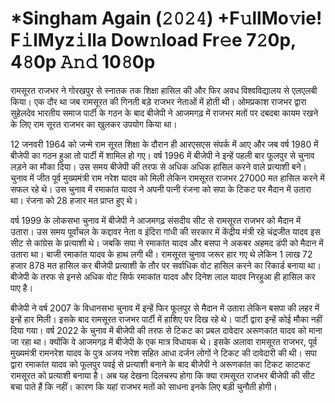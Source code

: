 # *Singham Again (𝟸𝟶𝟸𝟺) +F𝚞llMo𝚟ie! F𝚒lMyz𝚒lla Dow𝚗load Fr𝚎e 7𝟸0p, 4𝟾0p 𝙰𝚗𝚍 10𝟾0p
रामसूरत राजभर ने गोरखपुर से स्नातक तक शिक्षा हासिल की और फिर अवध विश्वविद्यालय से एलएलबी किया। एक दौर था जब रामसूरत की गिनती बड़े राजभर नेताओं में होती थी। ओमप्रकाश राजभर द्वारा सुहेलदेव भारतीय समाज पार्टी के गठन के बाद बीजेपी ने आजमगढ़ में राजभर मतों पर दबदबा कायम रखने के लिए राम सूरत राजभर का खुलकर उपयोग किया था।

12 जनवरी 1964 को जन्मे राम सूरत शिक्षा के दौरान ही आरएसएस संपर्क में आए और जब वर्ष 1980 में बीजेपी का गठन हुआ तो पार्टी में शामिल हो गए। वर्ष 1996 में बीजेपी ने इन्हें पहली बार फूलपुर से चुनाव लड़ने का मौका दिया। उस समय बीजेपी की तरफ से अधिक अधिक हासिल करने वाले प्रत्याशी बने। चुनाव में जीत पूर्व मुख्यमंत्री राम नरेश यादव को मिली लेकिन रामसूरत राजभर 27000 मत हासिल करने में सफल रहे थे। उस चुनाव में रमाकांत यादव ने अपनी पत्नी रंजना को सपा के टिकट पर मैदान में उतारा था। रंजना को 28 हजार मत प्राप्त हुए थे।

वर्ष 1999 के लोकसभा चुनाव में बीजेपी ने आजमगढ़ संसदीय सीट से रामसूरत राजभर को मैदान में उतारा। उस समय पूर्वांचल के कद्दावर नेता व इंदिरा गांधी की सरकार में केंद्रीय मंत्री रहे चंद्रजीत यादव इस सीट से कांग्रेस के प्रत्याशी थे। जबकि सपा ने रमाकांत यादव और बसपा ने अकबर अहमद डंपी को मैदान में उतारा था। बाजी रमाकांत यादव के हाथ लगी थी। रामसूरत चुनाव जरूर हार गए थे लेकिन 1 लाख 72 हजार 878 मत हासिल कर बीजेपी प्रत्याशी के तौर पर सर्वाधिक वोट हासिल करने का रिकार्ड बनाया था। बीजेपी के तरफ से इनसे अधिक वोट सिर्फ रमाकांत यादव और दिनेश लाल यादव निरहुआ ही हासिल कर पाए है।

बीजेपी ने वर्ष 2007 के विधानसभा चुनाव में इन्हें फिर फूलपुर से मैदान में उतारा लेकिन बसपा की लहर में इन्हें हार मिली। इसके बाद रामसूरत राजभर पार्टी में हाशिए पर दिख रहे थे। पार्टी द्वारा इन्हें कोई मौका नहीं दिया गया। वर्ष 2022 के चुनाव में बीजेपी की तरफ से टिकट का प्रबल दावेदार अरूणकांत यादव को माना जा रहा था। क्योंकि वे आजमगढ़ में बीजेपी के एक मात्र विधायक थे। इसके अलावा रामसूरत राजभर, पूर्व मुख्यमंत्री रामनरेश यादव के पुत्र अजय नरेश सहित आधा दर्जन लोगों ने टिकट की दावेदारी की थी। सपा द्वारा रमाकांत यादव को फूलपुर पवई से प्रत्याशी बनाने के बाद बीजेपी ने अरूणकांत का टिकट काटकट रामसूरत को प्रत्याशी बनाया है। अब यह देखना दिलचस्प होगा कि क्या रामसूरत राजभर बीजेपी की सीट बचा पाते हैं कि नहीं। कारण कि यहां राजभर मतों को साधना इनके लिए बड़ी चुनौती होगी।
